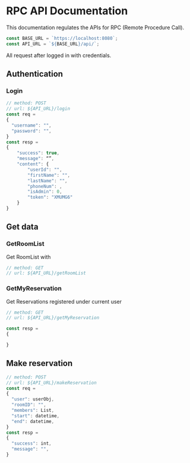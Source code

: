 # RPC API Documentation

This documentation regulates the APIs for RPC (Remote Procedure Call).

```javascript
const BASE_URL = `https://localhost:8080`;
const API_URL = `${BASE_URL}/api/`;
```

All request after logged in with credentials.

## Authentication

### Login

```javascript
// method: POST
// url: ${API_URL}/login
const req = 
{
  "username": "",
  "password": "",
}
const resp = 
{
    "success": true,
    "message": “”,
    "content": {
        "userId": "",
        "firstName": "",
        "lastName": "",
        "phoneNum": ,
        "isAdmin": 0,
        "token": "XMUMG6"
    }
}
```

## Get data

### GetRoomList

Get RoomList with 

```javascript
// method: GET
// url: ${API_URL}/getRoomList


```

### GetMyReservation

Get Reservations registered under current user

```javascript
// method: GET
// url: ${API_URL}/getMyReservation

const resp =
{

}
```



## Make reservation

```javascript
// method: POST
// url: ${API_URL}/makeReservation
const req = 
{
  "user": userObj,
  "roomID": "",
  "members": List,
  "start": datetime,
  "end": datetime,
}
const resp =
{
  "success": int,
  "message": "",
}
```
